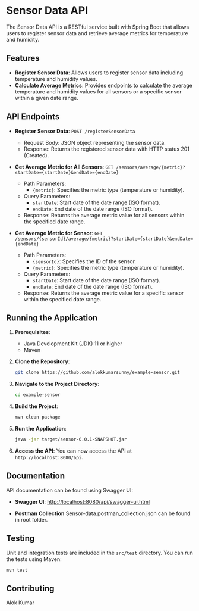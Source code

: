 # Sensor Data API

The Sensor Data API is a RESTful service built with Spring Boot that allows users to register sensor data and retrieve average metrics for temperature and humidity.

## Features

- **Register Sensor Data**: Allows users to register sensor data including temperature and humidity values.
- **Calculate Average Metrics**: Provides endpoints to calculate the average temperature and humidity values for all sensors or a specific sensor within a given date range.

## API Endpoints

- **Register Sensor Data**: `POST /registerSensorData`
    - Request Body: JSON object representing the sensor data.
    - Response: Returns the registered sensor data with HTTP status 201 (Created).

- **Get Average Metric for All Sensors**: `GET /sensors/average/{metric}?startDate={startDate}&endDate={endDate}`
    - Path Parameters:
        - `{metric}`: Specifies the metric type (temperature or humidity).
    - Query Parameters:
        - `startDate`: Start date of the date range (ISO format).
        - `endDate`: End date of the date range (ISO format).
    - Response: Returns the average metric value for all sensors within the specified date range.

- **Get Average Metric for Sensor**: `GET /sensors/{sensorId}/average/{metric}?startDate={startDate}&endDate={endDate}`
    - Path Parameters:
        - `{sensorId}`: Specifies the ID of the sensor.
        - `{metric}`: Specifies the metric type (temperature or humidity).
    - Query Parameters:
        - `startDate`: Start date of the date range (ISO format).
        - `endDate`: End date of the date range (ISO format).
    - Response: Returns the average metric value for a specific sensor within the specified date range.

## Running the Application

1. **Prerequisites**:
    - Java Development Kit (JDK) 11 or higher
    - Maven

2. **Clone the Repository**:
   ```bash
   git clone https://github.com/alokkumarsunny/example-sensor.git
   ```

3. **Navigate to the Project Directory**:
   ```bash
   cd example-sensor
   ```

4. **Build the Project**:
   ```bash
   mvn clean package
   ```

5. **Run the Application**:
   ```bash
   java -jar target/sensor-0.0.1-SNAPSHOT.jar
   ```

6. **Access the API**:
   You can now access the API at `http://localhost:8080/api`.

## Documentation

API documentation can be found using Swagger UI:
- **Swagger UI**: [http://localhost:8080/api/swagger-ui.html](http://localhost:8080/api/swagger-ui.html)

- **Postman Collection** Sensor-data.postman_collection.json can be found in root folder.

## Testing

Unit and integration tests are included in the `src/test` directory. You can run the tests using Maven:
```bash
mvn test
```

## Contributing

Alok Kumar